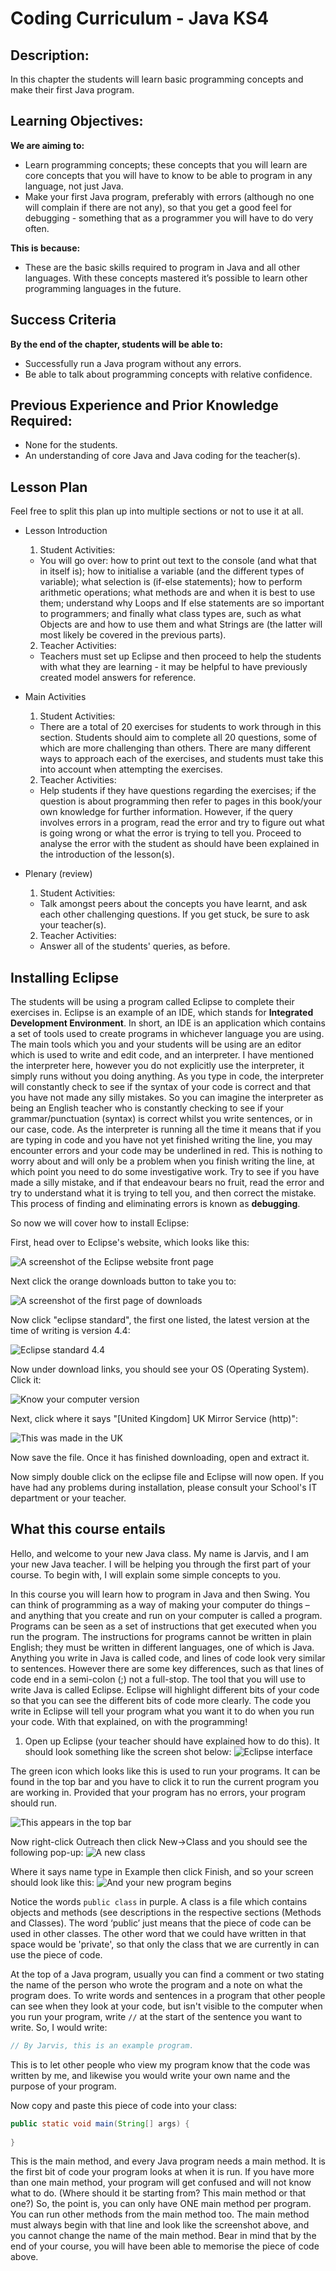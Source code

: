 # Coding Curriculum - Java KS4

## Description:
In this chapter the students will learn basic programming concepts and make their first Java program.

## Learning Objectives:
**We are aiming to:** 
- Learn programming concepts; these concepts that you will learn are core concepts that you will have to know to be able to program in any language, not just Java.
- Make your first Java program, preferably with errors (although no one will complain if there are not any), so that you get a good feel for debugging - something that as a programmer you will have to do very often. 

**This is because:** 
- These are the basic skills required to program in Java and all other languages. With these concepts mastered it’s possible to learn other programming languages in the future.


## Success Criteria
**By the end of the chapter, students will be able to:**
- Successfully run a Java program without any errors.
- Be able to talk about programming concepts with relative confidence.

## Previous Experience and Prior Knowledge Required:
- None for the students.
- An understanding of core Java and Java coding for the teacher(s).

## Lesson Plan
Feel free to split this plan up into multiple sections or not to use it at all.

- Lesson Introduction

  1. Student Activities:
  
    * You will go over: how to print out text to the console (and what that in itself is); how to initialise  a variable (and the different types of variable); what selection is (if-else statements); how to perform arithmetic operations; what methods are and when it is best to use them; understand why  Loops and If else statements are so important to programmers; and finally what class types are, such as what Objects are and how to use them and what Strings are (the latter will most likely be covered in the previous parts).

  2. Teacher Activities:
  
    * Teachers must set up Eclipse and then proceed to help the students with what they are learning - it may be helpful to have previously created model answers for reference.

- Main Activities

  1. Student Activities:
  
    * There are a total of 20 exercises for students to work through in this section. Students should aim to complete all 20 questions, some of which are more challenging than others. There are many different ways to approach each of the exercises, and students must take this into account when attempting the exercises.

  2. Teacher Activities:
  
    * Help students if they have questions regarding the exercises; if the question is about programming then refer to pages in this book/your own knowledge for further information. However, if the query involves errors in a program, read the error and try to figure out what is going wrong or what the error is trying to tell you. Proceed to analyse the error with the student as should have been explained in the introduction of the lesson(s).

- Plenary (review)
  
  1. Student Activities:
  
    * Talk amongst peers about the concepts you have learnt, and ask each other challenging questions. If you get stuck, be sure to ask your teacher(s).
  
  2. Teacher Activities:
  
    * Answer all of the students' queries, as before.

## Installing Eclipse

The students will be using a program called Eclipse to complete their exercises in. Eclipse is an example of an IDE, which stands for **Integrated Development Environment**. In short, an IDE is an application which contains a set of tools used to create programs in whichever language you are using. The main tools which you and your students will be using are an editor which is used to write and edit code, and an interpreter. I have mentioned the interpreter here, however you do not explicitly use the interpreter, it simply runs without you doing anything. As you type in code, the interpreter will constantly check to see if the syntax of your code is correct and that you have not made any silly mistakes. So you can imagine the interpreter as being an English teacher who is constantly checking to see if your grammar/punctuation (syntax) is correct whilst you write sentences, or in our case, code. As the interpreter is running all the time it means that if you are typing in code and you have not yet finished writing the line, you may encounter errors and your code may be underlined in red. This is nothing to worry about and will only be a problem when you finish writing the line, at which point you need to do some investigative work. Try to see if you have made a silly mistake, and if that endeavour bears no fruit, read the error and try to understand what it is trying to tell you, and then correct the mistake. This process of finding and eliminating errors is known as **debugging**.

So now we will cover how to install Eclipse:

First, head over to Eclipse's website, which looks like this:

![A screenshot of the Eclipse website front page](../Images/Eclipse_website_screenshot1.png)

Next click the orange downloads button to take you to:

![A screenshot of the first page of downloads](../Images/Eclipse_website_screenshot2.png)

Now click "eclipse standard", the first one listed, the latest version at the time of writing is version 4.4:

![Eclipse standard 4.4](../Images/eclipse_standard.png)

Now under download links, you should see your OS (Operating System). Click it:

![Know your computer version](../Images/Eclipse_download_links.png)

Next, click where it says "[United Kingdom] UK Mirror Service (http)":

![This was made in the UK](../Images/Eclipse_UK_mirror_service.png)

Now save the file. Once it has finished downloading, open and extract it.

Now simply double click on the eclipse file and Eclipse will now open. If you have had any problems during installation, please consult your School's IT department or your teacher.

## What this course entails
Hello, and welcome to your new Java class. My name is Jarvis, and I am your new Java teacher. I will be helping you through the first part of your course.  To begin with, I will explain some simple concepts to you.

In this course you will learn how to program in Java and then Swing.  You can think of programming as a way of making your computer do things – and anything that you create and run on your computer is called a program.  Programs can be seen as a set of instructions that get executed when you run the program. The instructions for programs cannot be written in plain English; they must be written in different languages, one of which is Java.  Anything you write in Java is called code, and lines of code look very similar to sentences.  However there are some key differences, such as that lines of code end in a semi-colon (;) not a full-stop.  The tool that you will use to write Java is called Eclipse.  Eclipse will highlight different bits of your code so that you can see the different bits of code more clearly.  The code you write in Eclipse will tell your program what you want it to do when you run your code.  With that explained, on with the programming!

1) Open up Eclipse (your teacher should have explained how to do this).
It should look something like the screen shot below:
![Eclipse interface](../Images/Opening_eclipse.png)

The green icon which looks like this is used to run your programs. It can be found in the top bar and you have to click it to run the current program you are working in. Provided that your program has no errors, your program should run.

![This appears in the top bar](../Images/Eclipse_run_button.png)

Now right-click Outreach then click New->Class and you should see the following pop-up:
![A new class](../Images/Eclipse_new_class.png)

Where it says name type in Example then click Finish, and so your screen should look like this:
![And your new program begins](../Images/Eclipse_new_class_final.png)

Notice the words `public class` in purple.  A class is a file which contains objects and methods (see descriptions in the respective sections (Methods and Classes). The word ‘public’ just means that the piece of code can be used in other classes. The other word that we could have written in that space would be 'private', so that only the class that we are currently in can use the piece of code.

At the top of a Java program, usually you can find a comment or two stating the name of the person who wrote the program and a note on what the program does.  To write words and sentences in a program that other people can see when they look at your code, but isn't visible to the computer when you run your program, write `//` at the start of the sentence you want to write.  So, I would write:

```java
// By Jarvis, this is an example program.
```

This is to let other people who view my program know that the code was written by me, and likewise you would write your own name and the purpose of your program.

Now copy and paste this piece of code into your class:

```java
public static void main(String[] args) {
		
}
```

This is the main method, and every Java program needs a main method.  It is the first bit of code your program looks at when it is run.  If you have more than one main method, your program will get confused and will not know what to do.  (Where should it be starting from? This main method or that one?) So, the point is, you can only have ONE main method per program. You can run other methods from the main method too.  The main method must always begin with that line and look like the screenshot above, and you cannot change the name of the main method. Bear in mind that by the end of your course, you will have been able to memorise the piece of code above.
